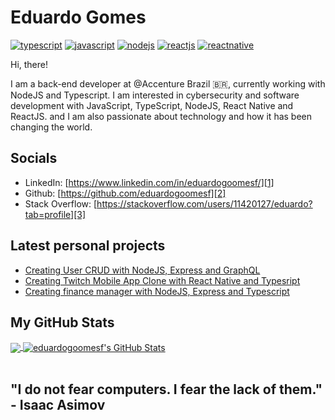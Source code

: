 # Eduardo Gomes

[![typescript](https://img.shields.io/badge/TypeScript-Fan-FAC151.svg?logo=typescript&logoWidth=20)](https://github.com/eduardogoomesf)
[![javascript](https://img.shields.io/badge/Javascript-Fan-FAC151.svg?logo=javascript&logoWidth=20)](https://github.com/eduardogoomesf)
[![nodejs](https://img.shields.io/badge/Nodejs-Fan-FAC151.svg?logo=node&logoWidth=20)](https://github.com/eduardogoomesf)
[![reactjs](https://img.shields.io/badge/Reactjs-Fan-FAC151.svg?logo=react&logoWidth=20)](https://github.com/eduardogoomesf)
[![reactnative](https://img.shields.io/badge/Reactnative-Fan-FAC151.svg?logo=react&logoWidth=20)](https://github.com/eduardogoomesf)

Hi, there!

I am a back-end developer at @Accenture Brazil 🇧🇷, currently working with NodeJS and Typescript.
I am interested in cybersecurity and  software development with JavaScript, TypeScript, NodeJS, React Native and ReactJS.
and I am also passionate about technology and how it has been changing the world.

## Socials

- LinkedIn: [https://www.linkedin.com/in/eduardogoomesf/][1]
- Github: [https://github.com/eduardogoomesf][2]
- Stack Overflow: [https://stackoverflow.com/users/11420127/eduardo?tab=profile][3]

## Latest personal projects

<!-- PERSONAL-PROJECT-LIST:START -->
- [Creating User CRUD with NodeJS, Express and GraphQL](https://github.com/eduardogoomesf/node-graphql)
- [Creating Twitch Mobile App Clone with React Native and Typesript](https://github.com/eduardogoomesf/twitch-app-clone)
- [Creating finance manager with NodeJS, Express and Typescript](https://github.com/eduardogoomesf/go-finances-backend)
<!-- PERSONAL-PROJECT-LIST:END -->

## My GitHub Stats

<a href="https://github.com/eduardogoomesf/eduardogoomesf">
  <img align="center" src="https://github-readme-stats.vercel.app/api/top-langs/?username=eduardogoomesf&hide=java,html&title_color=ffffff&text_color=c9cacc&icon_color=2bbc8a&bg_color=1d1f21" />
</a>

<a href="https://github.com/eduardogoomesf/eduardogoomesf">
  <img align="center" src="https://github-readme-stats.vercel.app/api?username=eduardogoomesf&show_icons=true&line_height=27&count_private=true&title_color=ffffff&text_color=c9cacc&icon_color=2bbc8a&bg_color=1d1f21" alt="eduardogoomesf's GitHub Stats" />
</a>

<br/>
<br/>

[1]: https://www.linkedin.com/in/eduardogoomesf/
[2]: https://github.com/eduardogoomesf
[3]: https://stackoverflow.com/users/11420127/eduardo?tab=profile

## "I do not fear computers. I fear the lack of them." - Isaac Asimov

